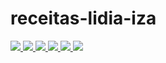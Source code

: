 # receitas-lidia-iza
 <a href="https://www.youtube.com/watch?v=ihx06Fb-wSQ">
                    <img src="https://img.youtube.com/vi/ihx06Fb-wSQ/maxresdefault.jpg"/>
                </a>
                <a href="https://www.youtube.com/watch?v=2nl2gLz0bok">
                    <img src="https://img.youtube.com/vi/2nl2gLz0bok/maxresdefault.jpg"/>
                </a>
                <a href="https://www.youtube.com/watch?v=q7OoK84_MVs">
                    <img src="https://img.youtube.com/vi/q7OoK84_MVs/maxresdefault.jpg"/>
                </a>
                <a href="https://www.youtube.com/watch?v=n5dAzIwKYkM">
                    <img src="https://img.youtube.com/vi/n5dAzIwKYkM/maxresdefault.jpg"/>
                </a>
                <a href="https://www.youtube.com/watch?v=OPoPVUrFhkY">
                    <img src="https://img.youtube.com/vi/OPoPVUrFhkY/maxresdefault.jpg"/>
                </a>
                <a href="https://www.youtube.com/watch?v=5L2YzCGoN9o">
                    <img src="https://img.youtube.com/vi/5L2YzCGoN9o/maxresdefault.jpg"/>
                </a>
